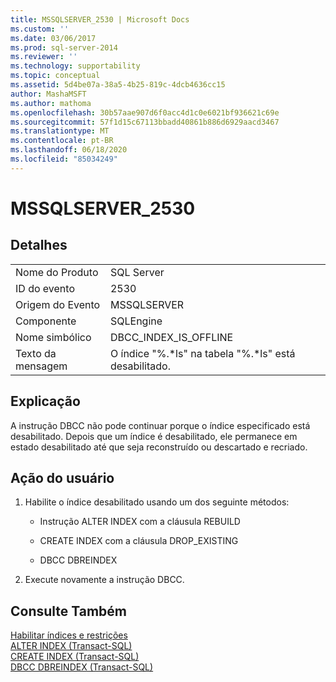 ```yaml
---
title: MSSQLSERVER_2530 | Microsoft Docs
ms.custom: ''
ms.date: 03/06/2017
ms.prod: sql-server-2014
ms.reviewer: ''
ms.technology: supportability
ms.topic: conceptual
ms.assetid: 5d4be07a-38a5-4b25-819c-4dcb4636cc15
author: MashaMSFT
ms.author: mathoma
ms.openlocfilehash: 30b57aae907d6f0acc4d1c0e6021bf936621c69e
ms.sourcegitcommit: 57f1d15c67113bbadd40861b886d6929aacd3467
ms.translationtype: MT
ms.contentlocale: pt-BR
ms.lasthandoff: 06/18/2020
ms.locfileid: "85034249"
---
```

# <a name="mssqlserver_2530"></a>MSSQLSERVER_2530
    
## <a name="details"></a>Detalhes  
  
|||  
|-|-|  
|Nome do Produto|SQL Server|  
|ID do evento|2530|  
|Origem do Evento|MSSQLSERVER|  
|Componente|SQLEngine|  
|Nome simbólico|DBCC_INDEX_IS_OFFLINE|  
|Texto da mensagem|O índice "%.*ls" na tabela "%.\*ls" está desabilitado.|  
  
## <a name="explanation"></a>Explicação  
 A instrução DBCC não pode continuar porque o índice especificado está desabilitado. Depois que um índice é desabilitado, ele permanece em estado desabilitado até que seja reconstruído ou descartado e recriado.  
  
## <a name="user-action"></a>Ação do usuário  
  
1.  Habilite o índice desabilitado usando um dos seguinte métodos:  
  
    -   Instrução ALTER INDEX com a cláusula REBUILD  
  
    -   CREATE INDEX com a cláusula DROP_EXISTING  
  
    -   DBCC DBREINDEX  
  
2.  Execute novamente a instrução DBCC.  
  
## <a name="see-also"></a>Consulte Também  
 [Habilitar índices e restrições](../indexes/enable-indexes-and-constraints.md)   
 [ALTER INDEX &#40;Transact-SQL&#41;](/sql/t-sql/statements/alter-index-transact-sql)   
 [CREATE INDEX &#40;Transact-SQL&#41;](/sql/t-sql/statements/create-index-transact-sql)   
 [DBCC DBREINDEX &#40;Transact-SQL&#41;](/sql/t-sql/database-console-commands/dbcc-dbreindex-transact-sql)  
  
  
